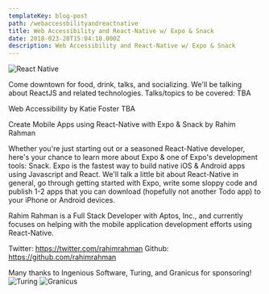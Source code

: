 ```yaml
---
templateKey: blog-post
path: /webaccessbilityandreactnative
title: Web Accessibility and React-Native w/ Expo & Snack
date: 2018-023-20T15:04:10.000Z
description: Web Accessibility and React-Native w/ Expo & Snack
---
```

![React Native](https://www.novoda.com/blog/content/images/2018/01/react-native-logo-opt.svg)

Come downtown for food, drink, talks, and socializing. We'll be talking about ReactJS and related technologies. Talks/topics to be covered: TBA

Web Accessibility by Katie Foster TBA

Create Mobile Apps using React-Native with Expo & Snack by Rahim Rahman

Whether you're just starting out or a seasoned React-Native developer, here's your chance to learn more about Expo & one of Expo's development tools: Snack. Expo is the fastest way to build native iOS & Android apps using Javascript and React. We'll talk a little bit about React-Native in general, go through getting started with Expo, write some sloppy code and publish 1-2 apps that you can download (hopefully not another Todo app) to your iPhone or Android devices.

Rahim Rahman is a Full Stack Developer with Aptos, Inc., and currently focuses on helping with the mobile application development efforts using React-Native.

Twitter: https://twitter.com/rahimrahman
Github: https://github.com/rahimrahman

Many thanks to Ingenious Software, Turing, and Granicus for sponsoring!
![Turing](http://usascholarships.com/wp-content/uploads/2015/07/turning.jpg)
![Granicus](https://pbs.twimg.com/profile_images/839580655478460416/b_bsq3KF_400x400.jpg)
